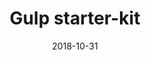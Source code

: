 ---
path: "/projeto/gulp-starter-kit"
category: ["Open-source"]
title: "Gulp starter-kit"
date: 2018-10-31
online: true
opensource: true
repo: "https://github.com/onedevstudio/starter-kit"
image: "./starter-kit.png"
url: "https://starter-kit.netlify.com/"
description: "Starter Kit is a simple front-end starter-kit with Babel, Gulpjs, Pug and Stylus"
tags: [ "gulp", "gulpjs", "babel", "pug", "ecmascript6", "staticgen", "stylus", "opensource", "netlify" ]
---